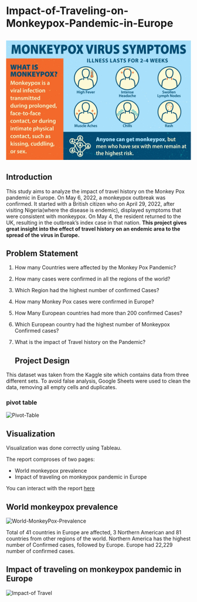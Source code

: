 # Impact-of-Traveling-on-Monkeypox-Pandemic-in-Europe

![](image1.jpg)
---
## Introduction
This study aims to analyze the impact of travel history on the Monkey Pox pandemic in Europe.
On May 6, 2022, a monkeypox outbreak was confirmed. It started with a British citizen who on April 29, 2022, after visiting Nigeria(where the disease is endemic), displayed symptoms that were consistent with monkeypox. On May 4, the resident returned to the UK, resulting in the outbreak’s index case in that nation.
**This project gives great insight into the effect of travel history on an endemic area to the spread of the virus in Europe.**

## Problem Statement
1) How many Countries were affected by the Monkey Pox Pandemic?
2) How many cases were confirmed in all the regions of the world?
3) Which Region had the highest number of confirmed Cases?
4) How many Monkey Pox cases were confirmed in Europe?
5) How Many European countries had more than 200 confirmed Cases?
6) Which European country had the highest number of Monkeypox Confirmed cases?
7) What is the impact of Travel history on the Pandemic?


	## Project Design
This dataset was taken from the Kaggle site which contains data from three different sets.
To avoid false analysis, Google Sheets were used to clean the data, removing all empty cells and duplicates.

### pivot table
![Pivot-Table](https://github.com/Kingkene/Impact-of-Traveling-on-Monkeypox-Pandemic-in-Europe/assets/120706444/78b33145-64f6-4e41-86dc-fc54a7d6a1ff)

## Visualization
Visualization was done correctly using Tableau.

The report comproses of two pages:

- World monkeypox prevalence
- Impact of traveling on monkeypox pandemic in Europe
  
You can interact with the report [here](https://public.tableau.com/views/ImpactofTravelingonMonkeypoxPandemicinEurope/Dashboard1?:language=en-US&:display_count=n&:origin=viz_share_link)

## World monkeypox prevalence
![World-MonkeyPox-Prevalence](https://github.com/Kingkene/Impact-of-Traveling-on-Monkeypox-Pandemic-in-Europe/assets/120706444/897d821e-cfb8-45eb-9522-717e233bd690)

 Total of 41 countries in Europe are affected, 3 Northern American and 81 countries from other regions of the world.
 Northern America has the highest number of Confirmed cases, followed by Europe. 
 Europe had 22,229 number of confirmed cases.
 
 ## Impact of traveling on monkeypox pandemic in Europe
![Impact-of Travel](https://github.com/Kingkene/Impact-of-Traveling-on-Monkeypox-Pandemic-in-Europe/assets/120706444/e1520be0-51d4-4421-b226-de8822f1ec3e)
